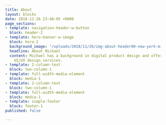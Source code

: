 ```yaml
---
title: About
layout: blocks
date: 2018-11-26 23:48:05 +0000
page_sections:
- template: navigation-header-w-button
  block: header-2
- template: hero-banner-w-image
  block: hero-2
  background_image: "/uploads/2018/11/26/img-about-header00-new-york-michael-walker-design.png"
  headline: About Michael
  content: Michael has a background in digital product design and offers professional
    UI/UX design services.
- template: 2-column-text
  block: two-column-1
- template: full-width-media-element
  block: media-1
- template: 2-column-text
  block: two-column-1
- template: full-width-media-element
  block: media-1
- template: simple-footer
  block: footer-1
published: false

---
```


